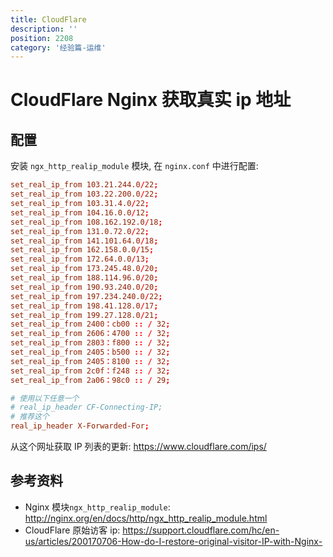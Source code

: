 ```yaml
---
title: CloudFlare
description: ''
position: 2208
category: '经验篇-运维'
---
```


# CloudFlare Nginx 获取真实 ip 地址

## 配置

安装 `ngx_http_realip_module` 模块, 在 `nginx.conf` 中进行配置:

```conf
set_real_ip_from 103.21.244.0/22;
set_real_ip_from 103.22.200.0/22;
set_real_ip_from 103.31.4.0/22;
set_real_ip_from 104.16.0.0/12;
set_real_ip_from 108.162.192.0/18;
set_real_ip_from 131.0.72.0/22;
set_real_ip_from 141.101.64.0/18;
set_real_ip_from 162.158.0.0/15;
set_real_ip_from 172.64.0.0/13;
set_real_ip_from 173.245.48.0/20;
set_real_ip_from 188.114.96.0/20;
set_real_ip_from 190.93.240.0/20;
set_real_ip_from 197.234.240.0/22;
set_real_ip_from 198.41.128.0/17;
set_real_ip_from 199.27.128.0/21;
set_real_ip_from 2400：cb00 :: / 32;
set_real_ip_from 2606：4700 :: / 32;
set_real_ip_from 2803：f800 :: / 32;
set_real_ip_from 2405：b500 :: / 32;
set_real_ip_from 2405：8100 :: / 32;
set_real_ip_from 2c0f：f248 :: / 32;
set_real_ip_from 2a06：98c0 :: / 29;

# 使用以下任意一个
# real_ip_header CF-Connecting-IP;
# 推荐这个
real_ip_header X-Forwarded-For;
```

从这个网址获取 IP 列表的更新: <https://www.cloudflare.com/ips/>

<adsbygoogle></adsbygoogle>

## 参考资料

- Nginx 模块`ngx_http_realip_module`: <http://nginx.org/en/docs/http/ngx_http_realip_module.html>
- CloudFlare 原始访客 ip: <https://support.cloudflare.com/hc/en-us/articles/200170706-How-do-I-restore-original-visitor-IP-with-Nginx->
